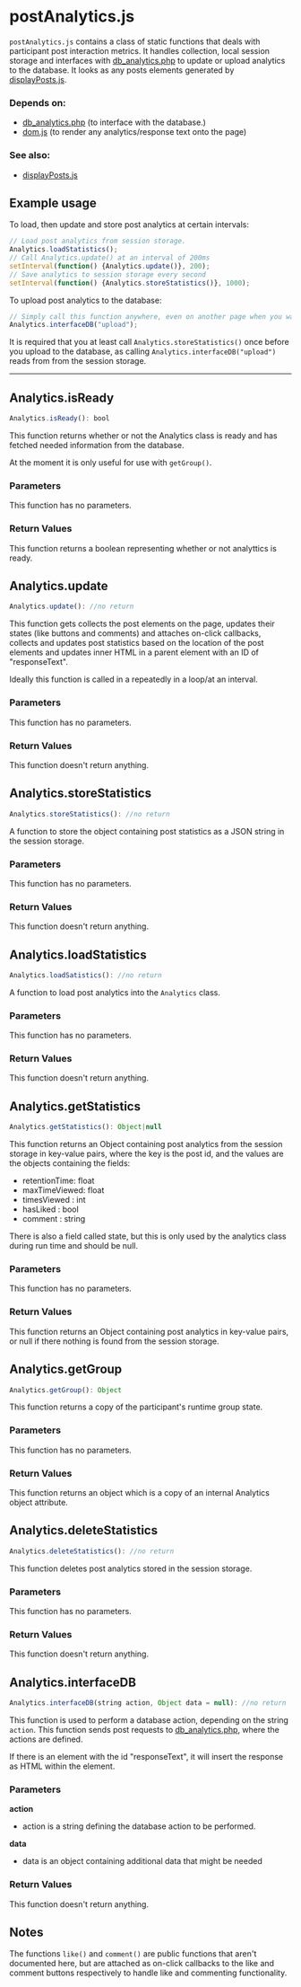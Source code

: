 # postAnalytics.js

``postAnalytics.js`` contains a class of static functions that deals with
participant post interaction metrics. It handles collection, local session
storage and interfaces with [db_analytics.php][db_analytics.php] to update or
upload analytics to the database. It looks as any posts elements generated by
[displayPosts.js][displayPosts.js].

### Depends on:
- [db_analytics.php][db_analytics.php] (to interface with the database.)
- [dom.js][dom.js] (to render any analytics/response text onto the page)

### See also:

- [displayPosts.js][displayPosts.js]


[db_analytics.php]: db_analytics.php.md
[dom.js]: dom.js.md
[displayPosts.js]: displayPosts.js.md

## Example usage

To load, then update and store post analytics at certain intervals:

```JavaScript
// Load post analytics from session storage.
Analytics.loadStatistics();
// Call Analytics.update() at an interval of 200ms
setInterval(function() {Analytics.update()}, 200);
// Save analytics to session storage every second
setInterval(function() {Analytics.storeStatistics()}, 1000);
```

To upload post analytics to the database:

```JavaScript
// Simply call this function anywhere, even on another page when you want to upload it.
Analytics.interfaceDB("upload");
```

It is required that you at least call ``Analytics.storeStatistics()`` once
before you upload to the database, as calling
``Analytics.interfaceDB("upload")`` reads from from the session storage.

---

## Analytics.isReady

```JavaScript
Analytics.isReady(): bool
```

This function returns whether or not the Analytics class is ready and has
fetched needed information from the database.

At the moment it is only useful for use with ``getGroup()``.

### Parameters

This function has no parameters.

### Return Values

This function returns a boolean representing whether or not analyttics is
ready.

## Analytics.update

```JavaScript
Analytics.update(): //no return
```

This function gets collects the post elements on the page, updates their states
(like buttons and comments) and attaches on-click callbacks, collects and
updates post statistics based on the location of the post elements and updates
inner HTML in a parent element with an ID of "responseText".

Ideally this function is called in a repeatedly in a loop/at an interval.

### Parameters

This function has no parameters.

### Return Values

This function doesn't return anything.

## Analytics.storeStatistics

```JavaScript
Analytics.storeStatistics(): //no return
```

A function to store the object containing post statistics as a JSON string in
the session storage.

### Parameters

This function has no parameters.

### Return Values

This function doesn't return anything.

## Analytics.loadStatistics

```JavaScript
Analytics.loadSatistics(): //no return
```

A function to load post analytics into the ``Analytics`` class.

### Parameters

This function has no parameters.

### Return Values

This function doesn't return anything.

## Analytics.getStatistics

```JavaScript
Analytics.getStatistics(): Object|null
```

This function returns an Object containing post analytics from the session
storage in key-value pairs, where the key is the post id, and the values are
the objects containing the fields:

- retentionTime: float
- maxTimeViewed: float
- timesViewed  : int 
- hasLiked     : bool
- comment      : string

There is also a field called state, but this is only used by the analytics
class during run time and should be null.

### Parameters

This function has no parameters.

### Return Values

This function returns an Object containing post analytics in key-value pairs,
or null if there nothing is found from the session storage.

## Analytics.getGroup

```JavaScript
Analytics.getGroup(): Object
```

This function returns a copy of the participant's runtime group state.

### Parameters

This function has no parameters.
### Return Values

This function returns an object which is a copy of an internal Analytics object
attribute.

## Analytics.deleteStatistics

```JavaScript
Analytics.deleteStatistics(): //no return
```

This function deletes post analytics stored in the session storage.

### Parameters

This function has no parameters.

### Return Values

This function doesn't return anything.

## Analytics.interfaceDB

```JavaScript
Analytics.interfaceDB(string action, Object data = null): //no return
```

This function is used to perform a database action, depending on the string
``action``. This function sends post requests to
[db_analytics.php][db_analytics.php], where the actions are defined.

If there is an element with the id "responseText", it will insert the response
as HTML within the element.

### Parameters

**action**
- action is a string defining the database action to be performed.

**data**
- data is an object containing additional data that might be needed

### Return Values

This function doesn't return anything.

## Notes

The functions ``like()`` and ``comment()`` are public functions that aren't
documented here, but are attached as on-click callbacks to the like and comment
buttons respectively to handle like and commenting functionality.
